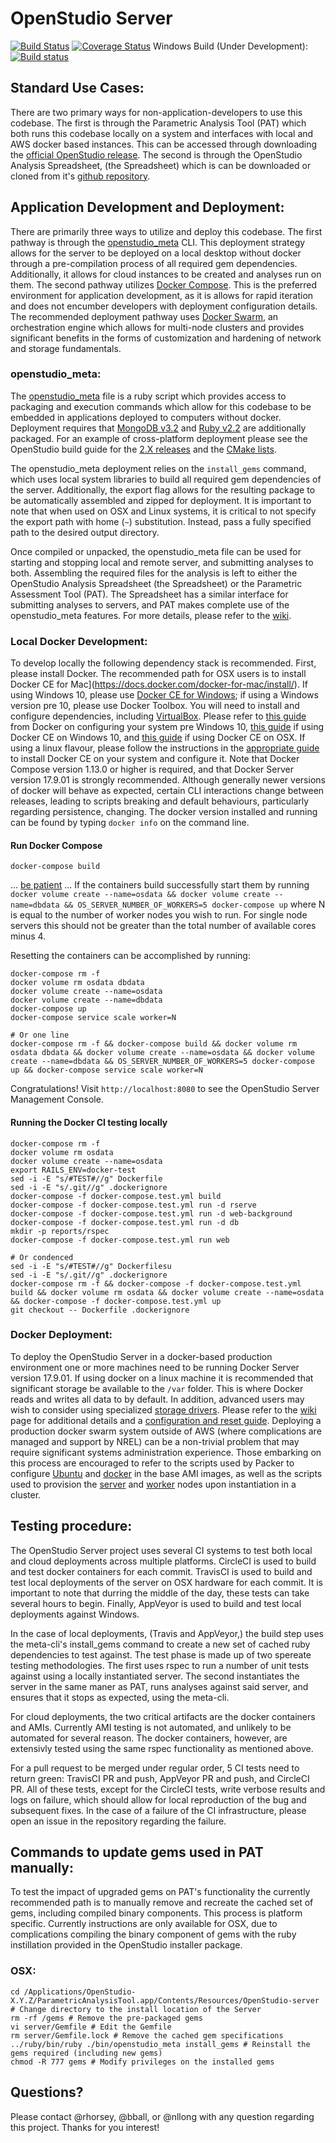 # OpenStudio Server

[![Build Status][travis-img]][travis-url] 
[![Coverage Status][coveralls-img]][coveralls-url]
Windows Build (Under Development): [![Build status][appveyor-img]][appveyor-url]


## Standard Use Cases:

There are two primary ways for non-application-developers to use this codebase. The first is through the Parametric Analysis Tool (PAT) which both runs this codebase locally on a system and interfaces with local and AWS docker based instances. This can be accessed through downloading the [official OpenStudio release](https://www.openstudio.net/downloads). The second is through the OpenStudio Analysis Spreadsheet, (the Spreadsheet) which is can be downloaded or cloned from it's [github repository](https://github.com/NREL/OpenStudio-analysis-spreadsheet). 

## Application Development and Deployment:

There are primarily three ways to utilize and deploy this codebase. The first pathway is through the [openstudio_meta](./bin/openstudio_meta) CLI. This deployment strategy allows for the server to be deployed on a local desktop without docker through a pre-compilation process of all required gem dependencies. Additionally, it allows for cloud instances to be created and analyses run on them. The second pathway utilizes [Docker Compose](https://docs.docker.com/compose/). This is the preferred environment for application development, as it is allows for rapid iteration and does not encumber developers with deployment configuration details. The recommended deployment pathway uses [Docker Swarm](https://docs.docker.com/engine/swarm/), an orchestration engine which allows for multi-node clusters and provides significant benefits in the forms of customization and hardening of network and storage fundamentals.

### openstudio_meta:

The [openstudio_meta](./bin/openstudio_meta) file is a ruby script which provides access to packaging and execution commands which allow for this codebase to be embedded in applications deployed to computers without docker. Deployment requires that [MongoDB v3.2](https://www.mongodb.com/download-center#previous) and [Ruby v2.2](https://www.ruby-lang.org/en/news/2014/12/25/ruby-2-2-0-released/) are additionally packaged. For an example of cross-platform deployment please see the OpenStudio build guide for the [2.X releases](https://github.com/NREL/OpenStudio/wiki/Configuring-OpenStudio-Build-Environments) and the [CMake lists](https://github.com/NREL/OpenStudio/blob/develop/openstudiocore/CMakeLists.txt). 

The openstudio_meta deployment relies on the `install_gems` command, which uses local system libraries to build all required gem dependencies of the server. Additionally, the export flag allows for the resulting package to be automatically assembled and zipped for deployment. It is important to note that when used on OSX and Linux systems, it is critical to not specify the export path with home (`~`) substitution. Instead, pass a fully specified path to the desired output directory. 

Once compiled or unpacked, the openstudio_meta file can be used for starting and stopping local and remote server, and submitting analyses to both. Assembling the required files for the analysis is left to either the OpenStudio Analysis Spreadsheet (the Spreadsheet) or the Parametric Assessment Tool (PAT). The Spreadsheet has a similar interface for submitting analyses to servers, and PAT makes complete use of the openstudio_meta features. For more details, please refer to the [wiki](https://github.com/NREL/OpenStudio-server/wiki/CLI).

### Local Docker Development:

To develop locally the following dependency stack is recommended. First, please install Docker. The recommended path for OSX users is to install Docker CE for Mac](https://docs.docker.com/docker-for-mac/install/). If using Windows 10, please use [Docker CE for Windows](https://docs.docker.com/docker-for-windows/install/); if using a Windows version pre 10, please use Docker Toolbox. You will need to install and configure dependencies, including [VirtualBox](https://docs.docker.com/toolbox/toolbox_install_windows/#next-steps). Please refer to [this guide]() from Docker on configuring your system pre Windows 10, [this guide](https://docs.docker.com/docker-for-windows/) if using Docker CE on Windows 10, and [this guide](https://docs.docker.com/docker-for-mac/) if using Docker CE on OSX. If using a linux flavour, please follow the instructions in the [appropriate guide](https://www.docker.com/community-edition) to install Docker CE on your system and configure it. Note that Docker Compose version 1.13.0 or higher is required, and that Docker Server version 17.9.01 is strongly recommended. Although generally newer versions of docker will behave as expected, certain CLI interactions change between releases, leading to scripts breaking and default behaviours, particularly regarding persistence, changing. The docker version installed and running can be found by typing `docker info` on the command line.

#### Run Docker Compose 
```
docker-compose build
```
... [be patient](https://www.youtube.com/watch?v=f4hkPn0Un_Q) ... If the containers build successfully start them by running `docker volume create --name=osdata && docker volume create --name=dbdata && OS_SERVER_NUMBER_OF_WORKERS=5 docker-compose up` where N is equal to the number of worker nodes you wish to run. For single node servers this should not be greater than the total number of available cores minus 4.

Resetting the containers can be accomplished by running:
``` 
docker-compose rm -f
docker volume rm osdata dbdata
docker volume create --name=osdata
docker volume create --name=dbdata
docker-compose up
docker-compose service scale worker=N

# Or one line
docker-compose rm -f && docker-compose build && docker volume rm osdata dbdata && docker volume create --name=osdata && docker volume create --name=dbdata && OS_SERVER_NUMBER_OF_WORKERS=5 docker-compose up && docker-compose service scale worker=N
```

Congratulations! Visit `http://localhost:8080` to see the OpenStudio Server Management Console.

#### Running the Docker CI testing locally

```
docker-compose rm -f
docker volume rm osdata
docker volume create --name=osdata
export RAILS_ENV=docker-test
sed -i -E "s/#TEST#//g" Dockerfile
sed -i -E "s/.git//g" .dockerignore
docker-compose -f docker-compose.test.yml build
docker-compose -f docker-compose.test.yml run -d rserve
docker-compose -f docker-compose.test.yml run -d web-background
docker-compose -f docker-compose.test.yml run -d db
mkdir -p reports/rspec
docker-compose -f docker-compose.test.yml run web

# Or condenced
sed -i -E "s/#TEST#//g" Dockerfilesu
sed -i -E "s/.git//g" .dockerignore
docker-compose rm -f && docker-compose -f docker-compose.test.yml build && docker volume rm osdata && docker volume create --name=osdata && docker-compose -f docker-compose.test.yml up
git checkout -- Dockerfile .dockerignore
```

### Docker Deployment:

To deploy the OpenStudio Server in a docker-based production environment one or more machines need to be running Docker Server version 17.9.01. If using docker on a linux machine it is recommended that significant storage be available to the `/var` folder. This is where Docker reads and writes all data to by default. In addition, advanced users may wish to consider using specialized [storage drivers](https://docs.docker.com/engine/userguide/storagedriver/). Please refer to the [wiki](https://github.com/NREL/OpenStudio-server/wiki) page for additional details and a [configuration and reset guide](). Deploying a production docker swarm system outside of AWS (where complications are managed and support by NREL) can be a non-trivial problem that may require significant systems administration experience. Those embarking on this process are encouraged to refer to the scripts used by Packer to configure [Ubuntu](https://github.com/NREL/OpenStudio-server/blob/develop/docker/deployment/scripts/aws_system_init.sh) and [docker](https://github.com/NREL/OpenStudio-server/blob/develop/docker/deployment/scripts/aws_osserver_init.sh) in the base AMI images, as well as the scripts used to provision the [server](https://github.com/NREL/OpenStudio-server/blob/develop/docker/deployment/scripts/server_provision.sh) and [worker](https://github.com/NREL/OpenStudio-server/blob/develop/docker/deployment/scripts/worker_provision.sh) nodes upon instantiation in a cluster.

## Testing procedure:

The OpenStudio Server project uses several CI systems to test both local and cloud deployments across multiple platforms. CircleCI is used to build and test docker containers for each commit. TravisCI is used to build and test local deployments of the server on OSX hardware for each commit. It is important to note that durring the middle of the day, these tests can take several hours to begin. Finally, AppVeyor is used to build and test local deployments against Windows. 

In the case of local deployments, (Travis and AppVeyor,) the build step uses the meta-cli's install_gems command to create a new set of cached ruby dependencies to test against. The test phase is made up of two spereate testing methodologies. The first uses rspec to run a number of unit tests against using a locally instantiated server. The second instantiates the server in the same maner as PAT, runs analyses against said server, and ensures that it stops as expected, using the meta-cli.

For cloud deployments, the two critical artifacts are the docker containers and AMIs. Currently AMI testing is not automated, and unlikely to be automated for several reason. The docker containers, however, are extensivly tested using the same rspec functionality as mentioned above. 

For a pull request to be merged under regular order, 5 CI tests need to return green: TravisCI PR and push, AppVeyor PR and push, and CircleCI PR. All of these tests, except for the CircleCI tests, write verbose results and logs on failure, which should allow for local reproduction of the bug and subsequent fixes. In the case of a failure of the CI infrastructure, please open an issue in the repository regarding the failure. 

## Commands to update gems used in PAT manually:

To test the impact of upgraded gems on PAT's functionality the currently recommended path is to manually remove and recreate the cached set of gems, including compiled binary components. This process is platform specific. Currently instructions are only available for OSX, due to complications compiling the binary component of gems with the ruby instillation provided in the OpenStudio installer package.

### OSX:

```
cd /Applications/OpenStudio-X.Y.Z/ParametricAnalysisTool.app/Contents/Resources/OpenStudio-server # Change directory to the install location of the Server
rm -rf /gems # Remove the pre-packaged gems
vi server/Gemfile # Edit the Gemfile
rm server/Gemfile.lock # Remove the cached gem specifications
../ruby/bin/ruby ./bin/openstudio_meta install_gems # Reinstall the gems required (including new gems)
chmod -R 777 gems # Modify privileges on the installed gems
```

## Questions?

Please contact @rhorsey, @bball, or @nllong with any question regarding this project. Thanks for you interest!

[coveralls-img]: https://coveralls.io/repos/github/NREL/OpenStudio-server/badge.svg?branch=dockerize
[coveralls-url]: https://coveralls.io/github/NREL/OpenStudio-server
[travis-img]: https://travis-ci.org/NREL/OpenStudio-server.svg?branch=dockerize-travis
[travis-url]: https://travis-ci.org/NREL/OpenStudio-server
[appveyor-img]: https://ci.appveyor.com/api/projects/status/j7hqgh2p7bae9xn8/branch/dockerize-appveyor?svg=true
[appveyor-url]: https://ci.appveyor.com/project/rHorsey/openstudio-server/branch/dockerize-appveyor
